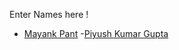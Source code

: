 Enter Names here !
- [Mayank Pant](https://github.com/obiwan04kanobi)
-[Piyush Kumar Gupta](https://github.com/piyushgupta246)

